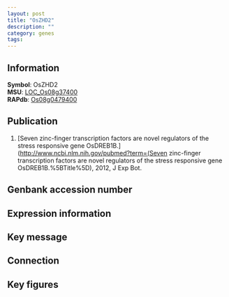 ```yaml
---
layout: post
title: "OsZHD2"
description: ""
category: genes
tags: 
---
```


## Information
__Symbol__: OsZHD2  
__MSU__: [LOC_Os08g37400](http://rice.plantbiology.msu.edu/cgi-bin/ORF_infopage.cgi?orf=LOC_Os08g37400)  
__RAPdb__: [Os08g0479400](http://rapdb.dna.affrc.go.jp/viewer/gbrowse_details/irgsp1?name=Os08g0479400)  

## Publication
1. [Seven zinc-finger transcription factors are novel regulators of the stress responsive gene OsDREB1B.](http://www.ncbi.nlm.nih.gov/pubmed?term=(Seven zinc-finger transcription factors are novel regulators of the stress responsive gene OsDREB1B.%5BTitle%5D), 2012, J Exp Bot.

## Genbank accession number

## Expression information

## Key message

## Connection

## Key figures


